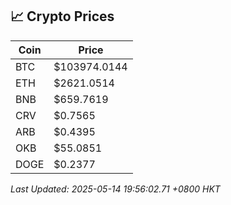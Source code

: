 ## 📈 Crypto Prices

| Coin | Price |
| ---- | ----- |
| BTC | $103974.0144 |
| ETH | $2621.0514 |
| BNB | $659.7619 |
| CRV | $0.7565 |
| ARB | $0.4395 |
| OKB | $55.0851 |
| DOGE | $0.2377 |

_Last Updated: 2025-05-14 19:56:02.71 +0800 HKT_